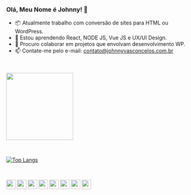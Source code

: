 ### Olá, Meu Nome é Johnny! 👋

- 📦 Atualmente trabalho com conversão de sites para HTML ou WordPress.
- 🌱 Estou aprendendo React, NODE JS, Vue JS e UX/UI Design.
- 💪 Procuro colaborar em projetos que envolvam desenvolvimento WP.
- 📫 Contate-me pelo e-mail: contato@johnnyvasconcelos.com.br


&nbsp; 

<a href="https://github.com/johnnyvasconcelos">
  <img height="180em" src="https://github-readme-stats.vercel.app/api?username=johnnyvasconcelos&show_icons=true&theme=highcontrast&include_all_commits=true&count">
</a>

&nbsp; 

[![Top Langs](https://github-readme-stats.vercel.app/api/top-langs/?username=johnnyvasconcelos&layout=default&bg_color=040404&theme=highcontrast)](https://github.com/anuraghazra/github-readme-stats)

&nbsp; 

<div class="langs">
   <img class="lang" width="25px" src="https://uploaddeimagens.com.br/images/004/163/534/original/html.png?1668471805"/>
   <img class="lang" width="25px" src="https://uploaddeimagens.com.br/images/004/163/531/original/css.png?1668471753"/>
   <img class="lang" width="25px" src="https://uploaddeimagens.com.br/images/004/163/532/original/js.png?1668471779"/>
   <img class="lang" width="25px" src="https://uploaddeimagens.com.br/images/004/163/543/original/bootstrap.png?1668472063"/>
   <img class="lang" width="25px" src="https://uploaddeimagens.com.br/images/004/163/530/original/php.png?1668471707"/>
   <img class="lang" width="25px" src="https://uploaddeimagens.com.br/images/004/163/536/original/mysql.png?1668471860"/>
   <img class="lang" width="25px" src="https://uploaddeimagens.com.br/images/004/163/538/original/node_js.png?1668471900"/>
   <img class="lang" width="25px" src="https://uploaddeimagens.com.br/images/004/163/540/original/vue_js.png?1668471936"/>
</div>
